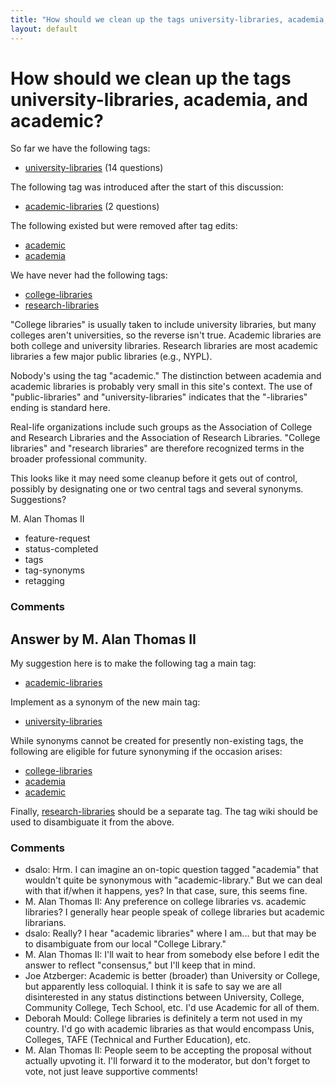 ```yaml
---
title: "How should we clean up the tags university-libraries, academia, and academic?"
layout: default
---
```

How should we clean up the tags university-libraries, academia, and academic?
=====================
So far we have the following tags:

-   [university-libraries](http://libraries.stackexchange.com/questions/tagged/university-libraries "show questions tagged 'university-libraries'")
    (14 questions)

The following tag was introduced after the start of this discussion:

-   [academic-libraries](http://libraries.stackexchange.com/questions/tagged/academic-libraries "show questions tagged 'academic-libraries'")
    (2 questions)

The following existed but were removed after tag edits:

-   [academic](http://libraries.stackexchange.com/questions/tagged/academic "show questions tagged 'academic'")
-   [academia](http://libraries.stackexchange.com/questions/tagged/academia "show questions tagged 'academia'")

We have never had the following tags:

-   [college-libraries](http://libraries.stackexchange.com/questions/tagged/college-libraries "show questions tagged 'college-libraries'")
-   [research-libraries](http://libraries.stackexchange.com/questions/tagged/research-libraries "show questions tagged 'research-libraries'")

"College libraries" is usually taken to include university libraries,
but many colleges aren't universities, so the reverse isn't true.
Academic libraries are both college and university libraries. Research
libraries are most academic libraries a few major public libraries
(e.g., NYPL).

Nobody's using the tag "academic." The distinction between academia and
academic libraries is probably very small in this site's context. The
use of "public-libraries" and "university-libraries" indicates that the
"-libraries" ending is standard here.

Real-life organizations include such groups as the Association of
College and Research Libraries and the Association of Research
Libraries. "College libraries" and "research libraries" are therefore
recognized terms in the broader professional community.

This looks like it may need some cleanup before it gets out of control,
possibly by designating one or two central tags and several synonyms.
Suggestions?

M. Alan Thomas II

<ul class="tags"><li class="tag">feature-request</li><li class="tag">status-completed</li><li class="tag">tags</li><li class="tag">tag-synonyms</li><li class="tag">retagging</li></ul>

### Comments ###


Answer by M. Alan Thomas II
----------------
My suggestion here is to make the following tag a main tag:

-   [academic-libraries](http://libraries.stackexchange.com/questions/tagged/academic-libraries "show questions tagged 'academic-libraries'")

Implement as a synonym of the new main tag:

-   [university-libraries](http://libraries.stackexchange.com/questions/tagged/university-libraries "show questions tagged 'university-libraries'")

While synonyms cannot be created for presently non-existing tags, the
following are eligible for future synonyming if the occasion arises:

-   [college-libraries](http://libraries.stackexchange.com/questions/tagged/college-libraries "show questions tagged 'college-libraries'")
-   [academia](http://libraries.stackexchange.com/questions/tagged/academia "show questions tagged 'academia'")
-   [academic](http://libraries.stackexchange.com/questions/tagged/academic "show questions tagged 'academic'")

Finally,
[research-libraries](http://libraries.stackexchange.com/questions/tagged/research-libraries "show questions tagged 'research-libraries'")
should be a separate tag. The tag wiki should be used to disambiguate it
from the above.

### Comments ###
* dsalo: Hrm. I can imagine an on-topic question tagged "academia" that wouldn't
quite be synonymous with "academic-library." But we can deal with that
if/when it happens, yes? In that case, sure, this seems fine.
* M. Alan Thomas II: Any preference on college libraries vs. academic libraries? I generally
hear people speak of college libraries but academic librarians.
* dsalo: Really? I hear "academic libraries" where I am... but that may be to
disambiguate from our local "College Library."
* M. Alan Thomas II: I'll wait to hear from somebody else before I edit the answer to reflect
"consensus," but I'll keep that in mind.
* Joe Atzberger: Academic is better (broader) than University or College, but apparently
less colloquial. I think it is safe to say we are all disinterested in
any status distinctions between University, College, Community College,
Tech School, etc. I'd use Academic for all of them.
* Deborah Mould: College libraries is definitely a term not used in my country. I'd go
with academic libraries as that would encompass Unis, Colleges, TAFE
(Technical and Further Education), etc.
* M. Alan Thomas II: People seem to be accepting the proposal without actually upvoting it.
I'll forward it to the moderator, but don't forget to vote, not just
leave supportive comments!

